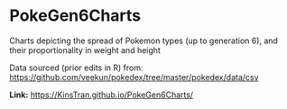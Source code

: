 # PokeGen6Charts
Charts depicting the spread of Pokemon types (up to generation 6), and their proportionality in weight and height

Data sourced (prior edits in R) from: https://github.com/veekun/pokedex/tree/master/pokedex/data/csv  

**Link:** https://KinsTran.github.io/PokeGen6Charts/
